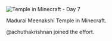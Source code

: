 <html><body><img class="size-full" src="http://xtoinf.files.wordpress.com/2014/06/2014-06-28_22-43-33.png" alt="Temple in Minecraft - Day 7">



Madurai Meenakshi Temple in Minecraft.



@achuthakrishnan joined the effort.</body></html>